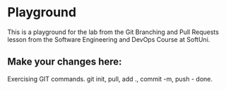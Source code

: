 # Playground
This is a playground for the lab from the Git Branching and Pull Requests lesson from the Software Engineering and DevOps Course at SoftUni.

## Make your changes here:
Exercising GIT commands.
git init, pull, add ., commit -m, push - done.
